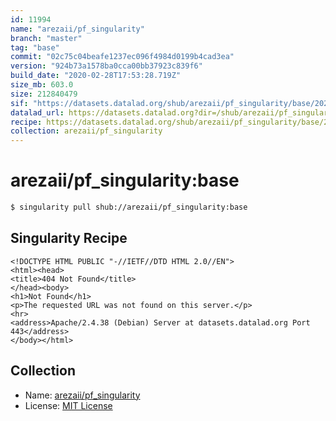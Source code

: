 ```yaml
---
id: 11994
name: "arezaii/pf_singularity"
branch: "master"
tag: "base"
commit: "02c75c04beafe1237ec096f4984d0199b4cad3ea"
version: "924b73a1578ba0cca00bb37923c839f6"
build_date: "2020-02-28T17:53:28.719Z"
size_mb: 603.0
size: 212840479
sif: "https://datasets.datalad.org/shub/arezaii/pf_singularity/base/2020-02-28-02c75c04-924b73a1/924b73a1578ba0cca00bb37923c839f6.sif"
datalad_url: https://datasets.datalad.org?dir=/shub/arezaii/pf_singularity/base/2020-02-28-02c75c04-924b73a1/
recipe: https://datasets.datalad.org/shub/arezaii/pf_singularity/base/2020-02-28-02c75c04-924b73a1/Singularity
collection: arezaii/pf_singularity
---
```


# arezaii/pf_singularity:base

```bash
$ singularity pull shub://arezaii/pf_singularity:base
```

## Singularity Recipe

```singularity
<!DOCTYPE HTML PUBLIC "-//IETF//DTD HTML 2.0//EN">
<html><head>
<title>404 Not Found</title>
</head><body>
<h1>Not Found</h1>
<p>The requested URL was not found on this server.</p>
<hr>
<address>Apache/2.4.38 (Debian) Server at datasets.datalad.org Port 443</address>
</body></html>
```

## Collection

 - Name: [arezaii/pf_singularity](https://github.com/arezaii/pf_singularity)
 - License: [MIT License](https://api.github.com/licenses/mit)

